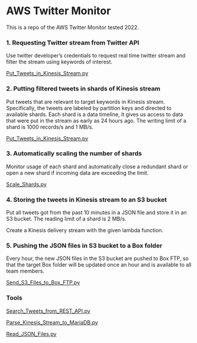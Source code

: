 # AWS Twitter Monitor

This is a repo of the AWS Twitter Monitor tested 2022. 

### 1.	Requesting Twitter stream from Twitter API
Use twitter developer’s credentials to request real time twitter stream and filter the stream using keywords of interest.

[Put_Tweets_in_Kinesis_Stream.py](./AWS/Put_Tweets_in_Kinesis_Stream.py)

### 2.	Putting filtered tweets in shards of Kinesis stream
Put tweets that are relevant to target keywords in Kinesis stream. Specifically, the tweets are labeled by partition keys and directed to available shards. Each shard is a data timeline, it gives us access to data that were put in the stream as early as 24 hours ago. The writing limit of a shard is 1000 records/s and 1 MB/s.

[Put_Tweets_in_Kinesis_Stream.py](./AWS/Put_Tweets_in_Kinesis_Stream.py)

### 3.	Automatically scaling the number of shards
Monitor usage of each shard and automatically close a redundant shard or open a new shard if incoming data are exceeding the limit.

[Scale_Shards.py](./AWS/Scale_Shards.py)

### 4.	Storing the tweets in Kinesis stream to an S3 bucket
Put all tweets got from the past 10 minutes in a JSON file and store it in an S3 bucket. The reading limit of a shard is 2 MB/s.

Create a Kinesis delivery stream with the given lambda function. 

### 5.	Pushing the JSON files in S3 bucket to a Box folder
Every hour, the new JSON files in the S3 bucket are pushed to Box FTP, so that the target Box folder will be updated once an hour and is available to all team members.

[Send_S3_Files_to_Box_FTP.py](./AWS/Send_S3_Files_to_Box_FTP.py)

### Tools
[Search_Tweets_from_REST_API.py](./AWS/Search_Tweets_from_REST_API.py)

[Parse_Kinesis_Stream_to_MariaDB.py](./AWS/Parse_Kinesis_Stream_to_MariaDB.py)

[Read_JSON_Files.py](./AWS/Read_JSON_Files.py)
